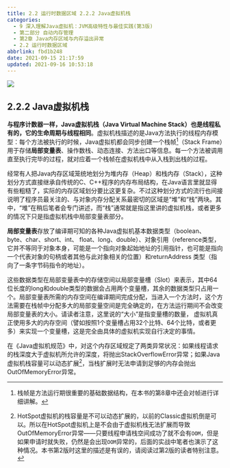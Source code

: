 ```yaml
---
title: 2.2 运行时数据区域 2.2.2 Java虚拟机栈
categories: 
  - 9 深入理解Java虛拟机：JVM高级特性与最佳实践(第3版)
  - 第二部分 自动内存管理
  - 第2章 Java内存区域与内存溢出异常
  - 2.2 运行时数据区域
abbrlink: fbd1b248
date: 2021-09-15 21:17:59
updated: 2021-09-16 10:53:18
---
```

![](https://gitee.com/XiaoLan223/images/raw/master/Blog/Sum/20210915211431.png)
## 2.2.2 Java虚拟机栈
**与程序计数器一样，Java虚拟机栈（Java Virtual Machine Stack）也是线程私有的，它的生命周期与线程相同**。虚拟机栈描述的是Java方法执行的线程内存模型：每个方法被执行的时候，Java虚拟机都会同步创建一个栈帧[^1]（Stack Frame）用于存储**局部变量表**、操作数栈、动态连接、方法出口等信息。每一个方法被调用直至执行完毕的过程，就对应着一个栈帧在虚拟机栈中从入栈到出栈的过程。

经常有人把Java内存区域笼统地划分为堆内存（Heap）和栈内存（Stack），这种划分方式直接继承自传统的C、C++程序的内存布局结构，在Java语言里就显得有些粗糙了，实际的内存区域划分要比这更复杂。不过这种划分方式的流行也间接说明了程序员最关注的、与对象内存分配关系最密切的区域是“堆”和“栈”两块。其中，“堆”在稍后笔者会专门讲述，而“栈”通常就是指这里讲的虚拟机栈，或者更多的情况下只是指虚拟机栈中局部变量表部分。

**局部变量表**存放了编译期可知的各种Java虚拟机基本数据类型（boolean、byte、char、short、int、 float、long、double）、对象引用（reference类型，它并不等同于对象本身，可能是一个指向对象起始地址的引用指针，也可能是指向一个代表对象的句柄或者其他与此对象相关的位置）和returnAddress 类型（指向了一条字节码指令的地址）。

这些数据类型在局部变量表中的存储空间以局部变量槽（Slot）来表示，其中64位长度的long和double类型的数据会占用两个变量槽，其余的数据类型只占用一个。局部变量表所需的内存空间在编译期间完成分配，当进入一个方法时，这个方法需要在栈帧中分配多大的局部变量空间是完全确定的，在方法运行期间不会改变局部变量表的大小。请读者注意，这里说的“大小”是指变量槽的数量， 虚拟机真正使用多大的内存空间（譬如按照1个变量槽占用32个比特、64个比特，或者更多）来实现一个变量槽，这是完全由具体的虚拟机实现自行决定的事情。

在《Java虚拟机规范》中，对这个内存区域规定了两类异常状况：如果线程请求的栈深度大于虚拟机所允许的深度，将抛出StackOverflowError异常；如果Java虚拟机栈容量可以动态扩展[^2]，当栈扩展时无法申请到足够的内存会抛出OutOfMemoryError异常。


[^1]: 栈帧是方法运行期很重要的基础数据结构，在本书的第8章中还会对帧进行详细讲解。 
[^2]: HotSpot虚拟机的栈容量是不可以动态扩展的，以前的Classic虚拟机倒是可以。所以在HotSpot虚拟机上是不会由于虚拟机栈无法扩展而导致OutOfMemoryError异常——只要线程申请栈空间成功了就不会有`OOM`，但是如果申请时就失败，仍然是会出现`OOM`异常的，后面的实战中笔者也演示了这种情况。本书第2版时这里的描述是有误的，请阅读过第2版的读者特别注意。
